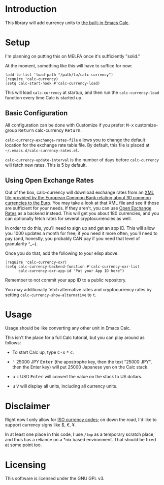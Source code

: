 # Introduction

This library will add currency units to
[the built-in Emacs Calc](https://www.gnu.org/software/emacs/manual/html_mono/calc.html).

# Setup

I'm planning on putting this on MELPA once it's sufficiently "solid."

At the moment, something like this will have to suffice for now:

```elisp
(add-to-list 'load-path "/path/to/calc-currency")
(require 'calc-currency)
(setq calc-start-hook #'calc-currency-load)
```

This will load `calc-currency` at startup, and then run the
`calc-currency-load` function every time Calc is started up.

## Basic Configuration

All configuration can be done with Customize if you prefer: <kbd>M-x</kbd>
customize-group <kbd>Return</kbd> calc-currency <kbd>Return</kbd>.

`calc-currency-exchange-rates-file` allows you to change the
default location for the exchange rate table file.  By default,
this file is placed at `~/.emacs.d/calc-currency-rates.el`.

`calc-currency-update-interval` is the number of days before
`calc-currency` will fetch new rates.  This is 5 by default.

## Using Open Exchange Rates

Out of the box, calc-currency will download exchange rates from an
[XML file provided by the European Common Bank relating about 30
common currencies to the Euro](https://www.ecb.europa.eu/stats/eurofxref/eurofxref-daily.xml).
You may take a look at that XML file and see if those are
sufficient for your needs.  If they aren't, you can use [Open
Exchange Rates](https://openexchangerates.org/) as a backend
instead.  This will get you about 180 currencies, and you can
optionally fetch rates for several cryptocurrencies as well.

In order to do this, you'll need to sign up and get an app ID.
This will allow you 1000 updates a month for free; if you need
it more often, you'll need to pay (and, honestly, you probably
CAN pay if you need that level of granularity ^_~).

Once you do that, add the following to your elisp above:

```elisp
(require 'calc-currency-oxr)
(setq calc-currency-backend-function #'calc-currency-oxr-list
      calc-currency-oxr-app-id "Put your App ID here")
```

Remember to not commit your app ID to a public repository.

You may additionally fetch alternative rates and cryptocurrency
rates by setting `calc-currency-show-alternative` to `t`.

# Usage

Usage should be like converting any other unit in Emacs Calc.

This isn't the place for a full Calc tutorial, but you can play
around as follows:

 - To start Calc up, type <kbd>C-x</kbd> <kbd>*</kbd> <kbd>c</kbd>.

 - <kbd>'</kbd> 25000 JPY <kbd>Enter</kbd> (the apostrophe key,
   then the text "25000 JPY", then the Enter key) will put 25000
   Japanese yen on the Calc stack.

 - <kbd>u</kbd> <kbd>c</kbd> USD <kbd>Enter</kbd> will convert
   the value on the stack to US dollars.

 - <kbd>u</kbd> <kbd>V</kbd> will display all units, including all
   currency units.

# Disclaimer

Right now I only allow for
[ISO currency codes](https://en.wikipedia.org/wiki/ISO_4217);
on down the road, I'd like to support currency signs like $, €, ¥.

In at least one place in this code, I use `/tmp` as a temporary
scratch place, and thus has a reliance on a *nix based environment.
That should be fixed at some point too.

# Licensing

This software is licensed under the GNU GPL v3.
